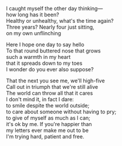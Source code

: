 I caught myself the other day thinking—  
how long has it been?  
Healthy or unhealthy, what's the time again?  
Three years? Nearly four just sitting,  
on my own unflinching

Here I hope one day to say hello  
To that round buttered nose that grows  
such a warmth in my heart  
that it spreads down to my toes  
I wonder do you ever also suppose?

That the next you see me, we'll high-five  
Call out in triumph that we're still alive  
The world can throw all that it cares  
I don't mind it, in fact I dare:  
to smile despite the world outside;  
to care about someone without having to pry;  
to give of myself as much as I can;  
it's ok by me. If you're happier than  
my letters ever make me out to be  
I'm trying hard, patient and free.  
